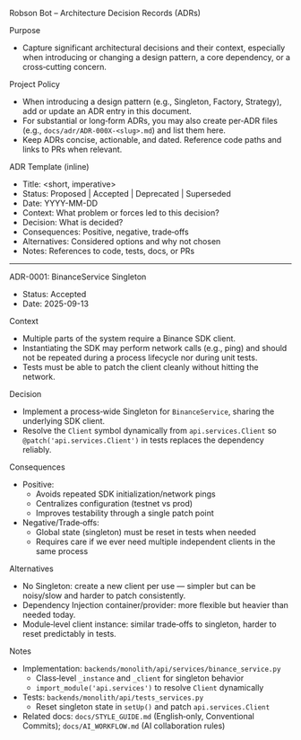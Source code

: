 Robson Bot – Architecture Decision Records (ADRs)

Purpose
- Capture significant architectural decisions and their context, especially when introducing or changing a design pattern, a core dependency, or a cross‑cutting concern.

Project Policy
- When introducing a design pattern (e.g., Singleton, Factory, Strategy), add or update an ADR entry in this document.
- For substantial or long‑form ADRs, you may also create per‑ADR files (e.g., `docs/adr/ADR-000X-<slug>.md`) and list them here.
- Keep ADRs concise, actionable, and dated. Reference code paths and links to PRs when relevant.

ADR Template (inline)
- Title: <short, imperative>
- Status: Proposed | Accepted | Deprecated | Superseded
- Date: YYYY-MM-DD
- Context: What problem or forces led to this decision?
- Decision: What is decided?
- Consequences: Positive, negative, trade‑offs
- Alternatives: Considered options and why not chosen
- Notes: References to code, tests, docs, or PRs

---

ADR-0001: BinanceService Singleton
- Status: Accepted
- Date: 2025-09-13

Context
- Multiple parts of the system require a Binance SDK client.
- Instantiating the SDK may perform network calls (e.g., ping) and should not be repeated during a process lifecycle nor during unit tests.
- Tests must be able to patch the client cleanly without hitting the network.

Decision
- Implement a process‑wide Singleton for `BinanceService`, sharing the underlying SDK client.
- Resolve the `Client` symbol dynamically from `api.services.Client` so `@patch('api.services.Client')` in tests replaces the dependency reliably.

Consequences
- Positive:
  - Avoids repeated SDK initialization/network pings
  - Centralizes configuration (testnet vs prod)
  - Improves testability through a single patch point
- Negative/Trade‑offs:
  - Global state (singleton) must be reset in tests when needed
  - Requires care if we ever need multiple independent clients in the same process

Alternatives
- No Singleton: create a new client per use — simpler but can be noisy/slow and harder to patch consistently.
- Dependency Injection container/provider: more flexible but heavier than needed today.
- Module‑level client instance: similar trade‑offs to singleton, harder to reset predictably in tests.

Notes
- Implementation: `backends/monolith/api/services/binance_service.py`
  - Class‑level `_instance` and `_client` for singleton behavior
  - `import_module('api.services')` to resolve `Client` dynamically
- Tests: `backends/monolith/api/tests_services.py`
  - Reset singleton state in `setUp()` and patch `api.services.Client`
- Related docs: `docs/STYLE_GUIDE.md` (English‑only, Conventional Commits); `docs/AI_WORKFLOW.md` (AI collaboration rules)

